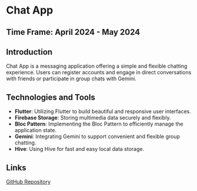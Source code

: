 # Chat App

## Time Frame: April 2024 - May 2024

## Introduction
Chat App is a messaging application offering a simple and flexible chatting experience. Users can register accounts and engage in direct conversations with friends or participate in group chats with Gemini.

## Technologies and Tools
- **Flutter**: Utilizing Flutter to build beautiful and responsive user interfaces.
- **Firebase Storage**: Storing multimedia data securely and flexibly.
- **Bloc Pattern**: Implementing the Bloc Pattern to efficiently manage the application state.
- **Gemini**: Integrating Gemini to support convenient and flexible group chatting.
- **Hive**: Using Hive for fast and easy local data storage.

## Links
[GitHub Repository](https://github.com/Manh-Dung/ChatApp)
